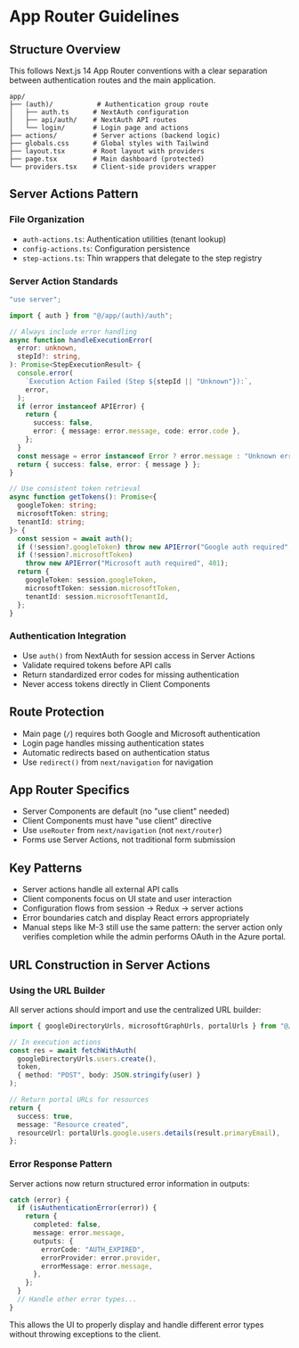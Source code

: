 # App Router Guidelines

## Structure Overview

This follows Next.js 14 App Router conventions with a clear separation between authentication routes and the main application.

```
app/
├── (auth)/           # Authentication group route
│   ├── auth.ts      # NextAuth configuration
│   ├── api/auth/    # NextAuth API routes
│   └── login/       # Login page and actions
├── actions/         # Server actions (backend logic)
├── globals.css      # Global styles with Tailwind
├── layout.tsx       # Root layout with providers
├── page.tsx         # Main dashboard (protected)
└── providers.tsx    # Client-side providers wrapper
```

## Server Actions Pattern

### File Organization

- `auth-actions.ts`: Authentication utilities (tenant lookup)
- `config-actions.ts`: Configuration persistence
- `step-actions.ts`: Thin wrappers that delegate to the step registry

### Server Action Standards

```typescript
"use server";

import { auth } from "@/app/(auth)/auth";

// Always include error handling
async function handleExecutionError(
  error: unknown,
  stepId?: string,
): Promise<StepExecutionResult> {
  console.error(
    `Execution Action Failed (Step ${stepId || "Unknown"}):`,
    error,
  );
  if (error instanceof APIError) {
    return {
      success: false,
      error: { message: error.message, code: error.code },
    };
  }
  const message = error instanceof Error ? error.message : "Unknown error";
  return { success: false, error: { message } };
}

// Use consistent token retrieval
async function getTokens(): Promise<{
  googleToken: string;
  microsoftToken: string;
  tenantId: string;
}> {
  const session = await auth();
  if (!session?.googleToken) throw new APIError("Google auth required", 401);
  if (!session?.microsoftToken)
    throw new APIError("Microsoft auth required", 401);
  return {
    googleToken: session.googleToken,
    microsoftToken: session.microsoftToken,
    tenantId: session.microsoftTenantId,
  };
}
```

### Authentication Integration

- Use `auth()` from NextAuth for session access in Server Actions
- Validate required tokens before API calls
- Return standardized error codes for missing authentication
- Never access tokens directly in Client Components

## Route Protection

- Main page (`/`) requires both Google and Microsoft authentication
- Login page handles missing authentication states
- Automatic redirects based on authentication status
- Use `redirect()` from `next/navigation` for navigation

## App Router Specifics

- Server Components are default (no "use client" needed)
- Client Components must have "use client" directive
- Use `useRouter` from `next/navigation` (not `next/router`)
- Forms use Server Actions, not traditional form submission

## Key Patterns

- Server actions handle all external API calls
- Client components focus on UI state and user interaction
- Configuration flows from session → Redux → server actions
- Error boundaries catch and display React errors appropriately
- Manual steps like M-3 still use the same pattern: the server action only verifies completion while the admin performs OAuth in the Azure portal.

## URL Construction in Server Actions

### Using the URL Builder

All server actions should import and use the centralized URL builder:

```typescript
import { googleDirectoryUrls, microsoftGraphUrls, portalUrls } from "@/lib/api/url-builder";

// In execution actions
const res = await fetchWithAuth(
  googleDirectoryUrls.users.create(),
  token,
  { method: "POST", body: JSON.stringify(user) }
);

// Return portal URLs for resources
return {
  success: true,
  message: "Resource created",
  resourceUrl: portalUrls.google.users.details(result.primaryEmail),
};
```

### Error Response Pattern

Server actions now return structured error information in outputs:

```typescript
catch (error) {
  if (isAuthenticationError(error)) {
    return {
      completed: false,
      message: error.message,
      outputs: {
        errorCode: "AUTH_EXPIRED",
        errorProvider: error.provider,
        errorMessage: error.message,
      },
    };
  }
  // Handle other error types...
}
```

This allows the UI to properly display and handle different error types without throwing exceptions to the client.

